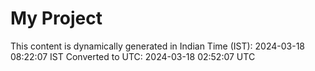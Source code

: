 # My Project

This content is dynamically generated in Indian Time (IST): 2024-03-18 08:22:07 IST
Converted to UTC: 2024-03-18 02:52:07 UTC
